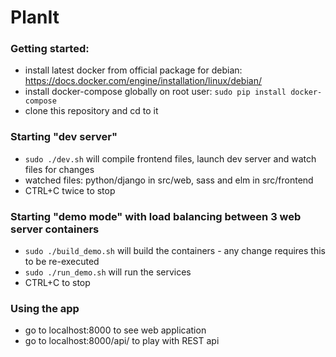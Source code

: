 # PlanIt

### Getting started:
 * install latest docker from official package for debian:
   https://docs.docker.com/engine/installation/linux/debian/
 * install docker-compose globally on root user:
   `sudo pip install docker-compose`
 * clone this repository and cd to it

### Starting "dev server"
 * `sudo ./dev.sh` will compile frontend files, launch dev server and watch files for changes
 * watched files: python/django in src/web, sass and elm in src/frontend
 * CTRL+C twice to stop

### Starting "demo mode" with load balancing between 3 web server containers
 * `sudo ./build_demo.sh` will build the containers - any change requires this to be re-executed
 * `sudo ./run_demo.sh` will run the services
 * CTRL+C to stop

### Using the app
 * go to localhost:8000 to see web application
 * go to localhost:8000/api/ to play with REST api

